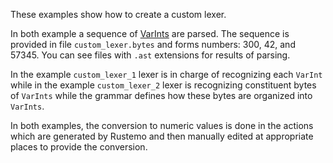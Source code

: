 These examples show how to create a custom lexer. 

In both example a sequence of
[VarInts](https://developers.google.com/protocol-buffers/docs/encoding#varints)
are parsed. The sequence is provided in file `custom_lexer.bytes` and forms
numbers: 300, 42, and 57345. You can see files with `.ast` extensions for
results of parsing.

In the example `custom_lexer_1` lexer is in charge of recognizing each `VarInt`
while in the example `custom_lexer_2` lexer is recognizing constituent bytes of
`VarInts` while the grammar defines how these bytes are organized into
`VarInts`.

In both examples, the conversion to numeric values is done in the actions which
are generated by Rustemo and then manually edited at appropriate places to
provide the conversion.
